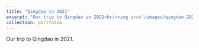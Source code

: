 ```yaml
---
title: "Qingdao in 2021"
excerpt: "Our trip to Qingdao in 2021<br/><img src='/images/qingdao-2021.jpg'>"
collection: portfolio
---
```


Our trip to Qingdao in 2021.